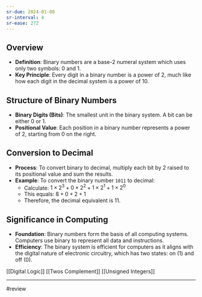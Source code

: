 ```yaml
---
sr-due: 2024-01-08
sr-interval: 4
sr-ease: 272
---
```


## Overview

- **Definition**: Binary numbers are a base-2 numeral system which uses only two symbols: 0 and 1.
- **Key Principle**: Every digit in a binary number is a power of 2, much like how each digit in the decimal system is a power of 10.

## Structure of Binary Numbers

- **Binary Digits (Bits)**: The smallest unit in the binary system. A bit can be either 0 or 1.
- **Positional Value**: Each position in a binary number represents a power of 2, starting from 0 on the right.

## Conversion to Decimal

- **Process**: To convert binary to decimal, multiply each bit by 2 raised to its positional value and sum the results.
- **Example**: To convert the binary number `1011` to decimal:
    - Calculate: $1 \times 2^3 + 0 \times 2^2 + 1 \times 2^1 + 1 \times 2^0$
    - This equals: $8 + 0 + 2 + 1$
    - Therefore, the decimal equivalent is $11$.

## Significance in Computing

- **Foundation**: Binary numbers form the basis of all computing systems. Computers use binary to represent all data and instructions.
- **Efficiency**: The binary system is efficient for computers as it aligns with the digital nature of electronic circuitry, which has two states: on (1) and off (0).

[[Digital Logic]] [[Twos Complement]] [[Unsigned Integers]] 

--- 
#review 